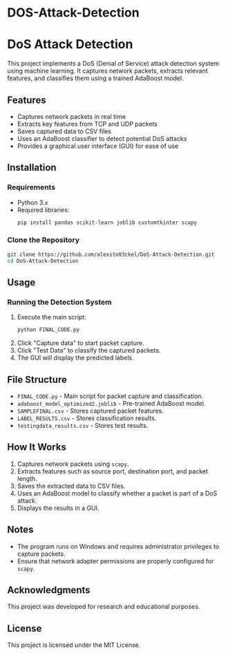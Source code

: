 # DOS-Attack-Detection
# DoS Attack Detection

This project implements a DoS (Denial of Service) attack detection system using machine learning. It captures network packets, extracts relevant features, and classifies them using a trained AdaBoost model.

## Features
- Captures network packets in real time
- Extracts key features from TCP and UDP packets
- Saves captured data to CSV files
- Uses an AdaBoost classifier to detect potential DoS attacks
- Provides a graphical user interface (GUI) for ease of use

## Installation

### Requirements
- Python 3.x
- Required libraries:
  ```sh
  pip install pandas scikit-learn joblib customtkinter scapy
  ```

### Clone the Repository
```sh
git clone https://github.com/alexsto03ckel/DoS-Attack-Detection.git
cd DoS-Attack-Detection
```

## Usage

### Running the Detection System
1. Execute the main script:
   ```sh
   python FINAL_CODE.py
   ```
2. Click "Capture data" to start packet capture.
3. Click "Test Data" to classify the captured packets.
4. The GUI will display the predicted labels.

## File Structure
- `FINAL_CODE.py` - Main script for packet capture and classification.
- `adaboost_model_optimized2.joblib` - Pre-trained AdaBoost model.
- `SAMPLEFINAL.csv` - Stores captured packet features.
- `LABEL_RESULTS.csv` - Stores classification results.
- `testingdata_results.csv` - Stores test results.

## How It Works
1. Captures network packets using `scapy`.
2. Extracts features such as source port, destination port, and packet length.
3. Saves the extracted data to CSV files.
4. Uses an AdaBoost model to classify whether a packet is part of a DoS attack.
5. Displays the results in a GUI.

## Notes
- The program runs on Windows and requires administrator privileges to capture packets.
- Ensure that network adapter permissions are properly configured for `scapy`.

## Acknowledgments
This project was developed for research and educational purposes.

## License
This project is licensed under the MIT License.
